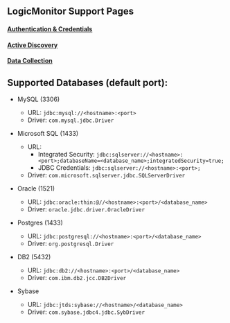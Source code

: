 ## LogicMonitor Support Pages

#### [Authentication & Credentials](https://www.logicmonitor.com/support/getting-started/advanced-logicmonitor-setup/defining-authentication-credentials/)

#### [Active Discovery](https://www.logicmonitor.com/support/datasources/active-discovery/jdbc-active-discovery/)

#### [Data Collection](https://www.logicmonitor.com/support/datasources/data-collection-methods/jdbc-data-collection/)

## Supported Databases (default port):
* MySQL (3306)
  * URL: ```jdbc:mysql://<hostname>:<port>```
  * Driver: ```com.mysql.jdbc.Driver```

* Microsoft SQL (1433)
  * URL: 
    * Integrated Security: ```jdbc:sqlserver://<hostname>:<port>;databaseName=<database_name>;integratedSecurity=true;```
    * JDBC Credentials: ```jdbc:sqlserver://<hostname>:<port>;```
  * Driver: ```com.microsoft.sqlserver.jdbc.SQLServerDriver```

* Oracle (1521)
  * URL: ```jdbc:oracle:thin:@//<hostname>:<port>/<database_name>```
  * Driver: ```oracle.jdbc.driver.OracleDriver```

* Postgres (1433)
  * URL: ```jdbc:postgresql://<hostname>:<port>/<database_name>```
  * Driver: ```org.postgresql.Driver```

* DB2 (5432)
  * URL: ```jdbc:db2://<hostname>:<port>/<database_name>```
  * Driver: ```com.ibm.db2.jcc.DB2Driver```

* Sybase 
  * URL: ```jdbc:jtds:sybase://<hostname>/<database_name>```
  * Driver: ```com.sybase.jdbc4.jdbc.SybDriver```

